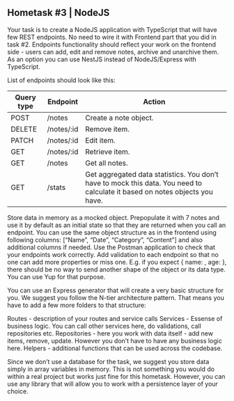 ## Hometask #3 | NodeJS

Your task is to create a NodeJS application with TypeScript that will have few REST endpoints. No need to wire it with Frontend part that you did in task #2.
Endpoints functionality should reflect your work on the frontend side - users can add, edit and remove notes, archive and unarchive them.
As an option you can use NestJS instead of NodeJS/Express with TypeScript.

List of endpoints should look like this:

Query type | Endpoint | Action
-----------|----------|-------------------
POST       | /notes   | Create a note object.
DELETE     |/notes/:id| Remove item.
PATCH      |/notes/:id|Edit item.
GET        |/notes/:id|Retrieve item.
GET        |/notes    |Get all notes.
GET        |/stats    |Get aggregated data statistics. You don’t have to mock this data. You need to calculate it based on notes objects you have.

Store data in memory as a mocked object. Prepopulate it with 7 notes and use it by default as an initial state so that they are returned when you call an endpoint. You can use the same object structure as in the frontend using following columns: [“Name”, “Date”, “Category”, “Content”] and also additional columns if needed.
Use the Postman application to check that your endpoints work correctly.
Add validation to each endpoint so that no one can add more properties or miss one. E.g. if you expect { name: <string>, age: <integer> }, there should be no way to send another shape of the object or its data type. You can use Yup for that purpose.

You can use an Express generator that will create a very basic structure for you. We suggest you follow the N-tier architecture pattern. That means you have to add a few more folders to that structure:

Routes - description of your routes and service calls
Services - Essense of business logic. You can call other services here, do validations, call repositories etc.
Repositories - here you work with data itself - add new items, remove, update. However you don’t have to have any business logic here.
Helpers - additional functions that can be used across the codebase.

Since we don’t use a database for the task, we suggest you store data simply in array variables in memory. This is not something you would do within a real project but works just fine for this hometask. However, you can use any library that will allow you to work with a persistence layer of your choice.
